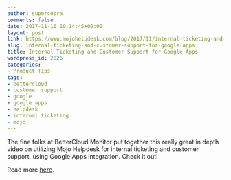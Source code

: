 ```yaml
---
author: supercobra
comments: false
date: 2017-11-10 20:14:45+00:00
layout: post
link: https://www.mojohelpdesk.com/blog/2017/11/internal-ticketing-and-customer-support-for-google-apps/
slug: internal-ticketing-and-customer-support-for-google-apps
title: Internal Ticketing and Customer Support for Google Apps
wordpress_id: 2826
categories:
- Product Tips
tags:
- bettercloud
- customer support
- google
- google apps
- helpdesk
- internal ticketing
- mojo
---
```


The fine folks at BetterCloud Monitor put together this really great in depth video on utilizing Mojo Helpdesk for internal ticketing and customer support, using Google Apps integration. Check it out!



Read more [here](https://www.bettercloud.com/monitor/the-academy/internal-ticketing-and-customer-support-for-google-apps/).
